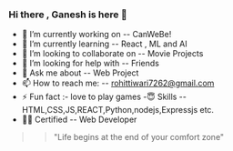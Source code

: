 ### Hi there , Ganesh is here 👋

- 🔭 I’m currently working on -- CanWeBe!
- 🌱 I’m currently learning -- React , ML and AI
- 👯 I’m looking to collaborate on -- Movie Projects
- 🤔 I’m looking for help with -- Friends
- 💬 Ask me about -- Web Project
- 📫 How to reach me: -- rohittiwari7262@gmail.com
- ⚡ Fun fact :- love to play games
-😇 Skills -- HTML,CSS,JS,REACT,Python,nodejs,Expressjs etc.
- 👨‍🎓 Certified -- Web Developer

> > "Life begins at the end of your comfort zone"
